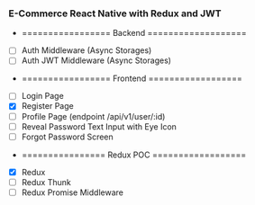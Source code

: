 ### E-Commerce React Native with Redux and JWT

- ================= Backend ===================
- [ ] Auth Middleware (Async Storages)
- [ ] Auth JWT Middleware (Async Storages)
- ================= Frontend ==================
- [ ] Login Page
- [x] Register Page
- [ ] Profile Page (endpoint /api/v1/user/:id)
- [ ] Reveal Password Text Input with Eye Icon
- [ ] Forgot Password Screen
- ================ Redux POC ==================
- [x] Redux
- [ ] Redux Thunk
- [ ] Redux Promise Middleware

